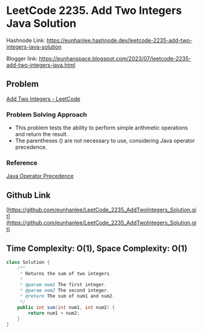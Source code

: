 # LeetCode 2235. Add Two Integers Java Solution


Hashnode Link: https://eunhanlee.hashnode.dev/leetcode-2235-add-two-integers-java-solution

Blogger link: https://eunhanspace.blogspot.com/2023/07/leetcode-2235-add-two-integers-java.html

## Problem

[Add Two Integers - LeetCode](https://leetcode.com/problems/add-two-integers/description/)

### Problem Solving Approach

- This problem tests the ability to perform simple arithmetic operations and return the result.
- The parentheses () are not necessary to use, considering Java operator precedence.

### Reference

[Java Operator Precedence](https://eunhanspace.blogspot.com/2023/07/java-operator-precedence.html) 

## Github Link

[https://github.com/eunhanlee/LeetCode_2235_AddTwoIntegers_Solution.git](https://github.com/eunhanlee/LeetCode_2235_AddTwoIntegers_Solution.git)

## Time Complexity: O(1), Space Complexity: O(1)

```java
class Solution {
    /**
     * Returns the sum of two integers.
     *
     * @param num1 The first integer.
     * @param num2 The second integer.
     * @return The sum of num1 and num2.
     */
    public int sum(int num1, int num2) {
        return num1 + num2;
    }
}
```